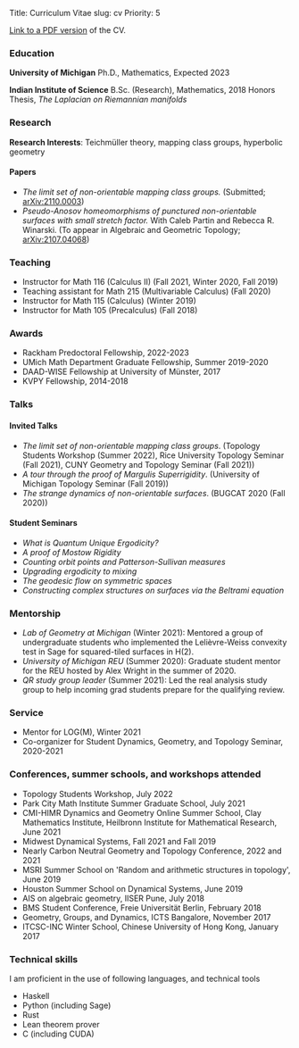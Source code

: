 Title: Curriculum Vitae
slug: cv
Priority: 5

[Link to a PDF version](pdfs/cv/cv.pdf) of the CV.

### Education
**University of Michigan**
Ph.D., Mathematics, Expected 2023

**Indian Institute of Science**
B.Sc. (Research), Mathematics, 2018
Honors Thesis, *The Laplacian on Riemannian manifolds*

### Research
**Research Interests**: Teichmüller theory, mapping class groups, hyperbolic geometry

#### Papers
- *The limit set of non-orientable mapping class groups.* (Submitted; [arXiv:2110.0003](https://arxiv.org/abs/2110.00037))
- *Pseudo-Anosov homeomorphisms of punctured non-orientable surfaces with small stretch factor.* With Caleb Partin and Rebecca R. Winarski. (To appear in Algebraic and Geometric Topology; [arXiv:2107.04068](https://arxiv.org/abs/2107.04068))

### Teaching

- Instructor for Math 116 (Calculus II) (Fall 2021, Winter 2020, Fall 2019) 
- Teaching assistant for Math 215 (Multivariable Calculus) (Fall 2020) 
- Instructor for Math 115 (Calculus) (Winter 2019) 
- Instructor for Math 105 (Precalculus) (Fall 2018) 

### Awards 

- Rackham Predoctoral Fellowship, 2022-2023
- UMich Math Department Graduate Fellowship, Summer 2019-2020
- DAAD-WISE Fellowship at University of Münster, 2017
- KVPY Fellowship, 2014-2018

### Talks 

#### Invited Talks
- *The limit set of non-orientable mapping class groups*. (Topology Students Workshop (Summer 2022), Rice University Topology Seminar (Fall 2021), CUNY Geometry and Topology Seminar (Fall 2021)) 
- *A tour through the proof of Margulis Superrigidity*. (University of Michigan Topology Seminar (Fall 2019)) 
- *The strange dynamics of non-orientable surfaces*. (BUGCAT 2020 (Fall 2020)) 

#### Student Seminars
- *What is Quantum Unique Ergodicity?*
- *A proof of Mostow Rigidity*
- *Counting orbit points and Patterson-Sullivan measures*
- *Upgrading ergodicity to mixing*
- *The geodesic flow on symmetric spaces*
- *Constructing complex structures on surfaces via the Beltrami equation*

### Mentorship
- *Lab of Geometry at Michigan* (Winter 2021): Mentored a group of undergraduate students who implemented the Lelièvre-Weiss convexity test in Sage for squared-tiled surfaces in H(2).
- *University of Michigan REU* (Summer 2020): Graduate student mentor for the REU hosted by Alex Wright in the summer of 2020.
- *QR study group leader* (Summer 2021): Led the real analysis study group to help incoming grad students prepare for the qualifying review.

### Service
- Mentor for LOG(M), Winter 2021
- Co-organizer for Student Dynamics, Geometry, and Topology Seminar, 2020-2021

### Conferences, summer schools, and workshops attended
- Topology Students Workshop, July 2022
- Park City Math Institute Summer Graduate School, July 2021
- CMI-HIMR Dynamics and Geometry Online Summer School, Clay Mathematics Institute, Heilbronn Institute for Mathematical Research, June 2021
- Midwest Dynamical Systems, Fall 2021 and Fall 2019
- Nearly Carbon Neutral Geometry and Topology Conference, 2022 and 2021
- MSRI Summer School on 'Random and arithmetic structures in topology', June 2019
- Houston Summer School on Dynamical Systems, June 2019
- AIS on algebraic geometry, IISER Pune, July 2018
- BMS Student Conference, Freie Universität Berlin, February 2018
- Geometry, Groups, and Dynamics, ICTS Bangalore, November 2017
- ITCSC-INC Winter School, Chinese University of Hong Kong, January 2017

### Technical skills
I am proficient in the use of following languages, and technical tools

- Haskell
- Python (including Sage)
- Rust
- Lean theorem prover
- C (including CUDA)
